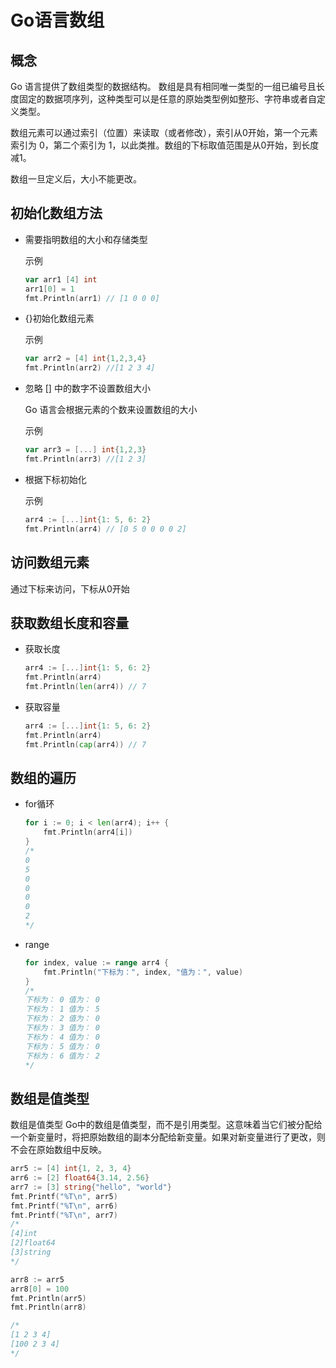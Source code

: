 # Go语言数组

## 概念

Go 语言提供了数组类型的数据结构。 数组是具有相同唯一类型的一组已编号且长度固定的数据项序列，这种类型可以是任意的原始类型例如整形、字符串或者自定义类型。

数组元素可以通过索引（位置）来读取（或者修改），索引从0开始，第一个元素索引为 0，第二个索引为 1，以此类推。数组的下标取值范围是从0开始，到长度减1。

数组一旦定义后，大小不能更改。

## 初始化数组方法

- 需要指明数组的大小和存储类型

  示例

  ```go
  var arr1 [4] int
  arr1[0] = 1
  fmt.Println(arr1) // [1 0 0 0]
  ```

- {}初始化数组元素

  示例

  ```go
  var arr2 = [4] int{1,2,3,4}
  fmt.Println(arr2) //[1 2 3 4]
  ```

- 忽略 [] 中的数字不设置数组大小

  Go 语言会根据元素的个数来设置数组的大小

  示例

  ```go
  var arr3 = [...] int{1,2,3}
  fmt.Println(arr3) //[1 2 3]
  ```

- 根据下标初始化

  示例

  ```go
  arr4 := [...]int{1: 5, 6: 2}
  fmt.Println(arr4) // [0 5 0 0 0 0 2]
  ```

## 访问数组元素

通过下标来访问，下标从0开始

## 获取数组长度和容量

- 获取长度

  ```go
  arr4 := [...]int{1: 5, 6: 2}
  fmt.Println(arr4)
  fmt.Println(len(arr4)) // 7
  ```

- 获取容量

  ```go
  arr4 := [...]int{1: 5, 6: 2}
  fmt.Println(arr4)
  fmt.Println(cap(arr4)) // 7
  ```

## 数组的遍历

- for循环

  ```go
  for i := 0; i < len(arr4); i++ {
      fmt.Println(arr4[i])
  }
  /*
  0
  5
  0
  0
  0
  0
  2
  */
  ```

- range

  ```go
  for index, value := range arr4 {
      fmt.Println("下标为：", index, "值为：", value)
  }
  /*
  下标为： 0 值为： 0
  下标为： 1 值为： 5
  下标为： 2 值为： 0
  下标为： 3 值为： 0
  下标为： 4 值为： 0
  下标为： 5 值为： 0
  下标为： 6 值为： 2
  */
  ```

## 数组是值类型

数组是值类型 Go中的数组是值类型，而不是引用类型。这意味着当它们被分配给一个新变量时，将把原始数组的副本分配给新变量。如果对新变量进行了更改，则不会在原始数组中反映。

```go
arr5 := [4] int{1, 2, 3, 4}
arr6 := [2] float64{3.14, 2.56}
arr7 := [3] string{"hello", "world"}
fmt.Printf("%T\n", arr5)
fmt.Printf("%T\n", arr6)
fmt.Printf("%T\n", arr7)
/*
[4]int
[2]float64
[3]string
*/
```

```go
arr8 := arr5
arr8[0] = 100
fmt.Println(arr5)
fmt.Println(arr8)

/*
[1 2 3 4]
[100 2 3 4]
*/
```




